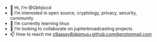 - 👋 Hi, I’m @Gbhjlocd
- 👀 I’m interested in open source, cryptology, privacy, security, community
- 🌱 I’m currently learning linux
- 💞️ I’m looking to collaborate on jupiterbroadcasting projects
- 📫 How to reach me x9aasey8jdpjmus+github.com@protonmail.com

<!---
Gbhjlocd/Gbhjlocd is a ✨ special ✨ repository because its `README.md` (this file) appears on your GitHub profile.
You can click the Preview link to take a look at your changes.
--->
